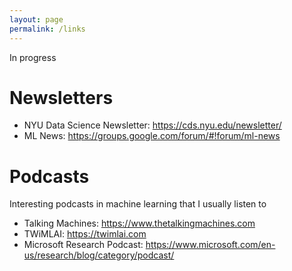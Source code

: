 ```yaml
---
layout: page
permalink: /links
---
```


In progress

# Newsletters

* NYU Data Science Newsletter: <https://cds.nyu.edu/newsletter/>
* ML News: <https://groups.google.com/forum/#!forum/ml-news>

# Podcasts
Interesting podcasts in machine learning that I usually listen to

* Talking Machines: <https://www.thetalkingmachines.com>
* TWiMLAI: <https://twimlai.com>
* Microsoft Research Podcast: <https://www.microsoft.com/en-us/research/blog/category/podcast/>